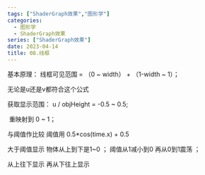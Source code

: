```yaml
---
tags: ["ShaderGraph效果","图形学"]
categories:
  - 图形学
  - ShaderGraph效果
series: ["ShaderGraph效果"]
date: 2023-04-14
title: 08.线框 
---
```

基本原理：  线框可见范围 =  （0 ~ width） + （1-width ~ 1）；

无论是u还是v都符合这个公式 

获取显示范围： u / objHeight  = -0.5 ~ 0.5;

​			重映射到 0 ~ 1；

与阈值作比较 阈值用 0.5*cos(time.x) + 0.5

大于阈值显示 物体从上到下是1~0 ； 阈值从1减小到0 再从0到1震荡 ；

从上往下显示 再从下往上显示 



